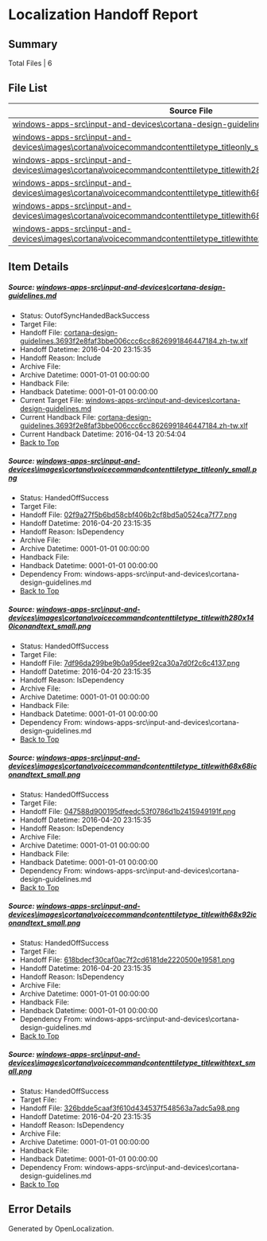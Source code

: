 # <a name='report-top'></a> Localization Handoff Report

## Summary
 Total Files | 6

## File List
 Source File | Status | Details 
 ----------- | ------ | ------- 
 [windows-apps-src\input-and-devices\cortana-design-guidelines.md](https://github.com/Microsoft/windows-apps/blob/a69386f976f4bb8ddc1051b51a67776c58c13dba/windows-apps-src/input-and-devices/cortana-design-guidelines.md) | OutofSyncHandedBackSuccess | [Details](#3065ab0a7b2ac407dbf03b478629d63e67db7e452597)
 [windows-apps-src\input-and-devices\images\cortana\voicecommandcontenttiletype_titleonly_small.png](https://github.com/Microsoft/windows-apps/blob/a69386f976f4bb8ddc1051b51a67776c58c13dba/windows-apps-src/input-and-devices/images/cortana/voicecommandcontenttiletype_titleonly_small.png) | HandedOffSuccess | [Details](#02f9a27f5b6bd58cbf406b2cf8bd5a0524ca7f772639)
 [windows-apps-src\input-and-devices\images\cortana\voicecommandcontenttiletype_titlewith280x140iconandtext_small.png](https://github.com/Microsoft/windows-apps/blob/a69386f976f4bb8ddc1051b51a67776c58c13dba/windows-apps-src/input-and-devices/images/cortana/voicecommandcontenttiletype_titlewith280x140iconandtext_small.png) | HandedOffSuccess | [Details](#7df96da299be9b0a95dee92ca30a7d0f2c6c41372641)
 [windows-apps-src\input-and-devices\images\cortana\voicecommandcontenttiletype_titlewith68x68iconandtext_small.png](https://github.com/Microsoft/windows-apps/blob/a69386f976f4bb8ddc1051b51a67776c58c13dba/windows-apps-src/input-and-devices/images/cortana/voicecommandcontenttiletype_titlewith68x68iconandtext_small.png) | HandedOffSuccess | [Details](#047588d900195dfeedc53f0786d1b2415949191f2643)
 [windows-apps-src\input-and-devices\images\cortana\voicecommandcontenttiletype_titlewith68x92iconandtext_small.png](https://github.com/Microsoft/windows-apps/blob/a69386f976f4bb8ddc1051b51a67776c58c13dba/windows-apps-src/input-and-devices/images/cortana/voicecommandcontenttiletype_titlewith68x92iconandtext_small.png) | HandedOffSuccess | [Details](#618bdecf30caf0ac7f2cd6181de2220500e195812645)
 [windows-apps-src\input-and-devices\images\cortana\voicecommandcontenttiletype_titlewithtext_small.png](https://github.com/Microsoft/windows-apps/blob/a69386f976f4bb8ddc1051b51a67776c58c13dba/windows-apps-src/input-and-devices/images/cortana/voicecommandcontenttiletype_titlewithtext_small.png) | HandedOffSuccess | [Details](#326bdde5caaf3f610d434537f548563a7adc5a982647)

## Item Details
##### <a name='3065ab0a7b2ac407dbf03b478629d63e67db7e452597'></a> Source: [windows-apps-src\input-and-devices\cortana-design-guidelines.md](https://github.com/Microsoft/windows-apps/blob/a69386f976f4bb8ddc1051b51a67776c58c13dba/windows-apps-src/input-and-devices/cortana-design-guidelines.md)
* Status: OutofSyncHandedBackSuccess
* Target File: 
* Handoff File: [cortana-design-guidelines.3693f2e8faf3bbe006ccc6cc8626991846447184.zh-tw.xlf](https://github.com/Microsoft/WDG.handoff/blob/b7d26d9a775728fb3c8d6c55d94ee3d8c020a67b/ol-handoff/Microsoft/windows-apps.zh-tw/master/cortana-design-guidelines.3693f2e8faf3bbe006ccc6cc8626991846447184.zh-tw.xlf)
* Handoff Datetime: 2016-04-20 23:15:35
* Handoff Reason: Include
* Archive File: 
* Archive Datetime: 0001-01-01 00:00:00
* Handback File: 
* Handback Datetime: 0001-01-01 00:00:00
* Current Target File: [windows-apps-src\input-and-devices\cortana-design-guidelines.md](https://github.com/Microsoft/windows-apps.zh-tw/blob/e9e3a968e3039e1db4b1eaa7a24f6617bec63ac3/windows-apps-src/input-and-devices/cortana-design-guidelines.md)
* Current Handback File: [cortana-design-guidelines.3693f2e8faf3bbe006ccc6cc8626991846447184.zh-tw.xlf](https://github.com/Microsoft/WDG.handback/blob/7e7ac617531cad1a899ee4aa209128c56d157317/ol-handback/Microsoft/windows-apps.zh-tw/master/cortana-design-guidelines.3693f2e8faf3bbe006ccc6cc8626991846447184.zh-tw.xlf)
* Current Handback Datetime: 2016-04-13 20:54:04
* [Back to Top](#report-top)

##### <a name='02f9a27f5b6bd58cbf406b2cf8bd5a0524ca7f772639'></a> Source: [windows-apps-src\input-and-devices\images\cortana\voicecommandcontenttiletype_titleonly_small.png](https://github.com/Microsoft/windows-apps/blob/a69386f976f4bb8ddc1051b51a67776c58c13dba/windows-apps-src/input-and-devices/images/cortana/voicecommandcontenttiletype_titleonly_small.png)
* Status: HandedOffSuccess
* Target File: 
* Handoff File: [02f9a27f5b6bd58cbf406b2cf8bd5a0524ca7f77.png](https://github.com/Microsoft/WDG.handoff/blob/b7d26d9a775728fb3c8d6c55d94ee3d8c020a67b/ol-handoff/Microsoft/windows-apps.zh-tw/master/02f9a27f5b6bd58cbf406b2cf8bd5a0524ca7f77.png)
* Handoff Datetime: 2016-04-20 23:15:35
* Handoff Reason: IsDependency
* Archive File: 
* Archive Datetime: 0001-01-01 00:00:00
* Handback File: 
* Handback Datetime: 0001-01-01 00:00:00
* Dependency From: windows-apps-src\input-and-devices\cortana-design-guidelines.md
* [Back to Top](#report-top)

##### <a name='7df96da299be9b0a95dee92ca30a7d0f2c6c41372641'></a> Source: [windows-apps-src\input-and-devices\images\cortana\voicecommandcontenttiletype_titlewith280x140iconandtext_small.png](https://github.com/Microsoft/windows-apps/blob/a69386f976f4bb8ddc1051b51a67776c58c13dba/windows-apps-src/input-and-devices/images/cortana/voicecommandcontenttiletype_titlewith280x140iconandtext_small.png)
* Status: HandedOffSuccess
* Target File: 
* Handoff File: [7df96da299be9b0a95dee92ca30a7d0f2c6c4137.png](https://github.com/Microsoft/WDG.handoff/blob/b7d26d9a775728fb3c8d6c55d94ee3d8c020a67b/ol-handoff/Microsoft/windows-apps.zh-tw/master/7df96da299be9b0a95dee92ca30a7d0f2c6c4137.png)
* Handoff Datetime: 2016-04-20 23:15:35
* Handoff Reason: IsDependency
* Archive File: 
* Archive Datetime: 0001-01-01 00:00:00
* Handback File: 
* Handback Datetime: 0001-01-01 00:00:00
* Dependency From: windows-apps-src\input-and-devices\cortana-design-guidelines.md
* [Back to Top](#report-top)

##### <a name='047588d900195dfeedc53f0786d1b2415949191f2643'></a> Source: [windows-apps-src\input-and-devices\images\cortana\voicecommandcontenttiletype_titlewith68x68iconandtext_small.png](https://github.com/Microsoft/windows-apps/blob/a69386f976f4bb8ddc1051b51a67776c58c13dba/windows-apps-src/input-and-devices/images/cortana/voicecommandcontenttiletype_titlewith68x68iconandtext_small.png)
* Status: HandedOffSuccess
* Target File: 
* Handoff File: [047588d900195dfeedc53f0786d1b2415949191f.png](https://github.com/Microsoft/WDG.handoff/blob/b7d26d9a775728fb3c8d6c55d94ee3d8c020a67b/ol-handoff/Microsoft/windows-apps.zh-tw/master/047588d900195dfeedc53f0786d1b2415949191f.png)
* Handoff Datetime: 2016-04-20 23:15:35
* Handoff Reason: IsDependency
* Archive File: 
* Archive Datetime: 0001-01-01 00:00:00
* Handback File: 
* Handback Datetime: 0001-01-01 00:00:00
* Dependency From: windows-apps-src\input-and-devices\cortana-design-guidelines.md
* [Back to Top](#report-top)

##### <a name='618bdecf30caf0ac7f2cd6181de2220500e195812645'></a> Source: [windows-apps-src\input-and-devices\images\cortana\voicecommandcontenttiletype_titlewith68x92iconandtext_small.png](https://github.com/Microsoft/windows-apps/blob/a69386f976f4bb8ddc1051b51a67776c58c13dba/windows-apps-src/input-and-devices/images/cortana/voicecommandcontenttiletype_titlewith68x92iconandtext_small.png)
* Status: HandedOffSuccess
* Target File: 
* Handoff File: [618bdecf30caf0ac7f2cd6181de2220500e19581.png](https://github.com/Microsoft/WDG.handoff/blob/b7d26d9a775728fb3c8d6c55d94ee3d8c020a67b/ol-handoff/Microsoft/windows-apps.zh-tw/master/618bdecf30caf0ac7f2cd6181de2220500e19581.png)
* Handoff Datetime: 2016-04-20 23:15:35
* Handoff Reason: IsDependency
* Archive File: 
* Archive Datetime: 0001-01-01 00:00:00
* Handback File: 
* Handback Datetime: 0001-01-01 00:00:00
* Dependency From: windows-apps-src\input-and-devices\cortana-design-guidelines.md
* [Back to Top](#report-top)

##### <a name='326bdde5caaf3f610d434537f548563a7adc5a982647'></a> Source: [windows-apps-src\input-and-devices\images\cortana\voicecommandcontenttiletype_titlewithtext_small.png](https://github.com/Microsoft/windows-apps/blob/a69386f976f4bb8ddc1051b51a67776c58c13dba/windows-apps-src/input-and-devices/images/cortana/voicecommandcontenttiletype_titlewithtext_small.png)
* Status: HandedOffSuccess
* Target File: 
* Handoff File: [326bdde5caaf3f610d434537f548563a7adc5a98.png](https://github.com/Microsoft/WDG.handoff/blob/b7d26d9a775728fb3c8d6c55d94ee3d8c020a67b/ol-handoff/Microsoft/windows-apps.zh-tw/master/326bdde5caaf3f610d434537f548563a7adc5a98.png)
* Handoff Datetime: 2016-04-20 23:15:35
* Handoff Reason: IsDependency
* Archive File: 
* Archive Datetime: 0001-01-01 00:00:00
* Handback File: 
* Handback Datetime: 0001-01-01 00:00:00
* Dependency From: windows-apps-src\input-and-devices\cortana-design-guidelines.md
* [Back to Top](#report-top)


## Error Details

Generated by OpenLocalization.
